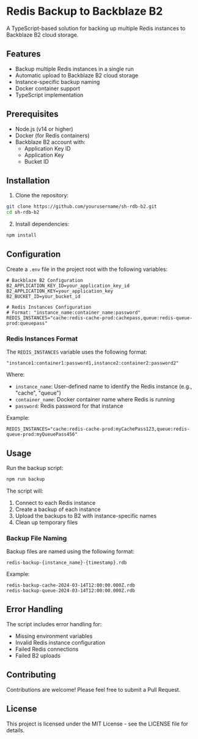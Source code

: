 # Redis Backup to Backblaze B2

A TypeScript-based solution for backing up multiple Redis instances to Backblaze B2 cloud storage.

## Features

- Backup multiple Redis instances in a single run
- Automatic upload to Backblaze B2 cloud storage
- Instance-specific backup naming
- Docker container support
- TypeScript implementation

## Prerequisites

- Node.js (v14 or higher)
- Docker (for Redis containers)
- Backblaze B2 account with:
  - Application Key ID
  - Application Key
  - Bucket ID

## Installation

1. Clone the repository:
```bash
git clone https://github.com/yourusername/sh-rdb-b2.git
cd sh-rdb-b2
```

2. Install dependencies:
```bash
npm install
```

## Configuration

Create a `.env` file in the project root with the following variables:

```env
# Backblaze B2 Configuration
B2_APPLICATION_KEY_ID=your_application_key_id
B2_APPLICATION_KEY=your_application_key
B2_BUCKET_ID=your_bucket_id

# Redis Instances Configuration
# Format: "instance_name:container_name:password"
REDIS_INSTANCES="cache:redis-cache-prod:cachepass,queue:redis-queue-prod:queuepass"
```

### Redis Instances Format

The `REDIS_INSTANCES` variable uses the following format:
```
"instance1:container1:password1,instance2:container2:password2"
```

Where:
- `instance_name`: User-defined name to identify the Redis instance (e.g., "cache", "queue")
- `container_name`: Docker container name where Redis is running
- `password`: Redis password for that instance

Example:
```env
REDIS_INSTANCES="cache:redis-cache-prod:myCachePass123,queue:redis-queue-prod:myQueuePass456"
```

## Usage

Run the backup script:

```bash
npm run backup
```

The script will:
1. Connect to each Redis instance
2. Create a backup of each instance
3. Upload the backups to B2 with instance-specific names
4. Clean up temporary files

### Backup File Naming

Backup files are named using the following format:
```
redis-backup-{instance_name}-{timestamp}.rdb
```

Example:
```
redis-backup-cache-2024-03-14T12:00:00.000Z.rdb
redis-backup-queue-2024-03-14T12:00:00.000Z.rdb
```

## Error Handling

The script includes error handling for:
- Missing environment variables
- Invalid Redis instance configuration
- Failed Redis connections
- Failed B2 uploads

## Contributing

Contributions are welcome! Please feel free to submit a Pull Request.

## License

This project is licensed under the MIT License - see the LICENSE file for details.